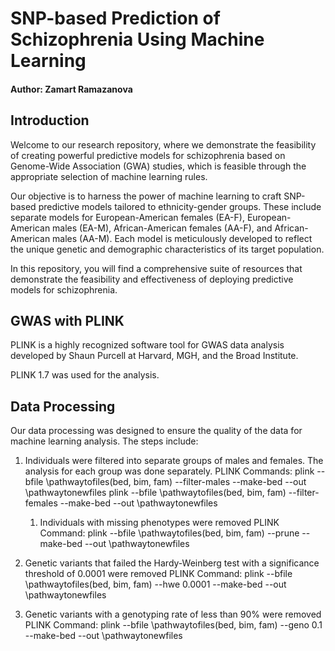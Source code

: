 # SNP-based Prediction of Schizophrenia Using Machine Learning

#### Author: Zamart Ramazanova

## Introduction
Welcome to our research repository, where we demonstrate the feasibility of creating powerful predictive models for schizophrenia based on Genome-Wide Association (GWA) studies, which is feasible through the appropriate selection of machine learning rules.

Our objective is to harness the power of machine learning to craft SNP-based predictive models tailored to ethnicity-gender groups. These include separate models for European-American females (EA-F), European-American males (EA-M), African-American females (AA-F), and African-American males (AA-M). Each model is meticulously developed to reflect the unique genetic and demographic characteristics of its target population.

In this repository, you will find a comprehensive suite of resources that demonstrate the feasibility and effectiveness of deploying predictive models for schizophrenia. 

## GWAS with PLINK

PLINK is a highly recognized software tool for GWAS data analysis developed by Shaun Purcell at Harvard, MGH, and the Broad Institute.

PLINK 1.7 was used for the analysis.

## Data Processing

Our data processing was designed to ensure the quality of the data for machine learning analysis. The steps include:

1) Individuals were filtered into separate groups of males and females. The analysis for each group was done separately.
PLINK Commands:
plink --bfile \pathwaytofiles(bed, bim, fam) --filter-males --make-bed --out \pathwaytonewfiles
plink --bfile \pathwaytofiles(bed, bim, fam) --filter-females --make-bed --out \pathwaytonewfiles
    1) Individuals with missing phenotypes were removed
PLINK Command:
plink --bfile \pathwaytofiles(bed, bim, fam) --prune --make-bed --out \pathwaytonewfiles

2) Genetic variants that failed the Hardy-Weinberg test with a significance threshold of 0.0001 were removed
PLINK Command:
plink --bfile \pathwaytofiles(bed, bim, fam) --hwe 0.0001 --make-bed --out \pathwaytonewfiles

3) Genetic variants with a genotyping rate of less than 90% were removed
PLINK Command:
plink --bfile \pathwaytofiles(bed, bim, fam) --geno 0.1 --make-bed --out \pathwaytonewfiles
